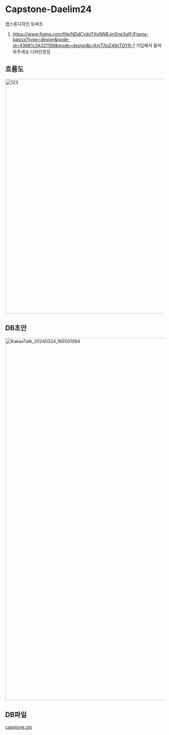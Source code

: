 # Capstone-Daelim24
캡스톤디자인 또써조


1. https://www.figma.com/file/NDdCydoTXoNNRJm5ne3gtF/Figma-basics?type=design&node-id=4368%3A321106&mode=design&t=KnjT7piZ4lktTDYR-1
 가입해서 들어와주세요 디자인창임
## 흐름도
<img width="743" alt="123" src="https://github.com/Shw20/Capstone-Daelim24/assets/151621551/ebe264b5-5c7e-443f-9b54-f2657d5afd93">  

## DB초안
<img width="1148" alt="KakaoTalk_20240324_165501094" src="https://github.com/Shw20/Capstone-Daelim24/assets/162408326/f7f23ca7-7e9d-4c98-a1b7-909d2b77b060">

## DB파일
[capstone.zip](https://github.com/Shw20/Capstone-Daelim24/files/14773139/capstone.zip)
